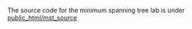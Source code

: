 The source code for the minimum spanning tree lab is under [public_html/mst_source](public_html/mst_source)